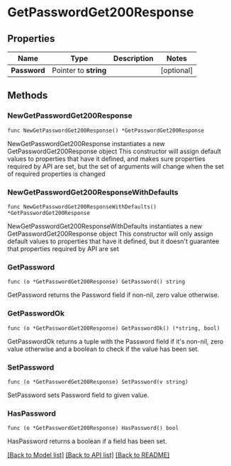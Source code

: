 # GetPasswordGet200Response

## Properties

Name | Type | Description | Notes
------------ | ------------- | ------------- | -------------
**Password** | Pointer to **string** |  | [optional] 

## Methods

### NewGetPasswordGet200Response

`func NewGetPasswordGet200Response() *GetPasswordGet200Response`

NewGetPasswordGet200Response instantiates a new GetPasswordGet200Response object
This constructor will assign default values to properties that have it defined,
and makes sure properties required by API are set, but the set of arguments
will change when the set of required properties is changed

### NewGetPasswordGet200ResponseWithDefaults

`func NewGetPasswordGet200ResponseWithDefaults() *GetPasswordGet200Response`

NewGetPasswordGet200ResponseWithDefaults instantiates a new GetPasswordGet200Response object
This constructor will only assign default values to properties that have it defined,
but it doesn't guarantee that properties required by API are set

### GetPassword

`func (o *GetPasswordGet200Response) GetPassword() string`

GetPassword returns the Password field if non-nil, zero value otherwise.

### GetPasswordOk

`func (o *GetPasswordGet200Response) GetPasswordOk() (*string, bool)`

GetPasswordOk returns a tuple with the Password field if it's non-nil, zero value otherwise
and a boolean to check if the value has been set.

### SetPassword

`func (o *GetPasswordGet200Response) SetPassword(v string)`

SetPassword sets Password field to given value.

### HasPassword

`func (o *GetPasswordGet200Response) HasPassword() bool`

HasPassword returns a boolean if a field has been set.


[[Back to Model list]](../README.md#documentation-for-models) [[Back to API list]](../README.md#documentation-for-api-endpoints) [[Back to README]](../README.md)


